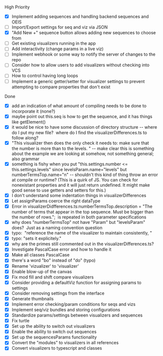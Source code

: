 High Priority

- [x] Implement adding sequences and handling backend sequences and OEIS
- [ ] Import/Export settings for seq and viz via JSON
- [x] "Add New +" sequence button allows adding new sequences to choose from
- [ ] Get existing visualizers running in the app
- [ ] Add interactivity (change params in a live viz)
- [ ] Implement webhook or some way to notify the server of changes to the repo
- [ ] Consider how to allow users to add visualizers without checking into VCS
- [ ] How to control having long loops
- [ ] Implement a generic getter/setter for visualizer settings to prevent attempting to compare properties that don't exist

Done
- [x] add an indication of what amount of compiling needs to be done to incorporate it (none?)
- [x] maybe point out this.seq is how to get the sequence, and it has things like getElement()
- [x] it would be nice to have some discussion of directory structure -- where do I put my new file?  where do I find the visualizerDifferences.ts to follow along?
- [x] "This visualizer then does the only check it needs to: make sure that the number is more than to the levels. " -- make clear this is something about the example we are looking at somehow, not something general; also grammar
- [x] something is fishy when you put "this.settings.number <= this.settings.levels" since levelsParam.name="levels" but numberTermsTop.name="n" -- shouldn't this kind of thing throw an error at compile or runtime? (This is a quirk of JS. You can check for nonexistant properties and it will just return undefined. It might make good sense to use getters and setters for this.)
- [x] I don't understand some indentation things in visualizerDifferences
- [x] Let assignParams coerce the right dataType
- [x] Error in visualizerDidfferences.ts:numberTermsTop.description = "The number of terms that appear in the top sequence. Must be bigger than the number of rows.";  is repeated in both parameter specifications
- [x] why does "numberTermsTop" not have "Param" but "levelsParam" does?  Just as a naming convention question
- [x] typo:  "reference the name of the visualizer to maintain consistently, "
- [x] typo: "sets it explicitely."
- [x] why are the primes still commented out in the visualizerDifferences.ts?
- [x] Investigate PascalCase error and how to handle it
- [x] Make all classes PascalCase
- [x] there's a word "bo" instead of "do" (typo)
- [x] Rename 'vizualizer' to 'visualizer'
- [x] Enable blow-up of the canvas
- [x] Fix mod fill and shift compare visualizers
- [x] Consider providing a defaultViz function for assigning params to settings
- [x] Consider removing settings from the interface
- [x] Generate thumbnails
- [x] Implement error checking/param conditions for seqs and vizs
- [x] Implement seq/viz bundles and storing configurations
- [x] Standardize params/settings between visualizers and sequences
- [x] Fix turtle
- [x] Set up the ability to switch out visualizers
- [x] Enable the ability to switch out sequences
- [x] Set up the sequencesParams functionality
- [x] Convert the "modules" to visualizers in all references
- [x] Convert visualizers to typescript and classes
